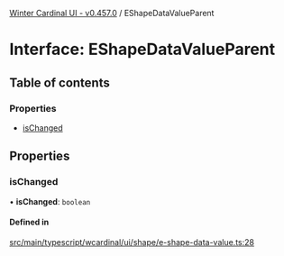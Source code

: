[Winter Cardinal UI - v0.457.0](../index.md) / EShapeDataValueParent

# Interface: EShapeDataValueParent

## Table of contents

### Properties

- [isChanged](EShapeDataValueParent.md#ischanged)

## Properties

### isChanged

• **isChanged**: `boolean`

#### Defined in

[src/main/typescript/wcardinal/ui/shape/e-shape-data-value.ts:28](https://github.com/winter-cardinal/winter-cardinal-ui/blob/v0.457.0/src/main/typescript/wcardinal/ui/shape/e-shape-data-value.ts#L28)
